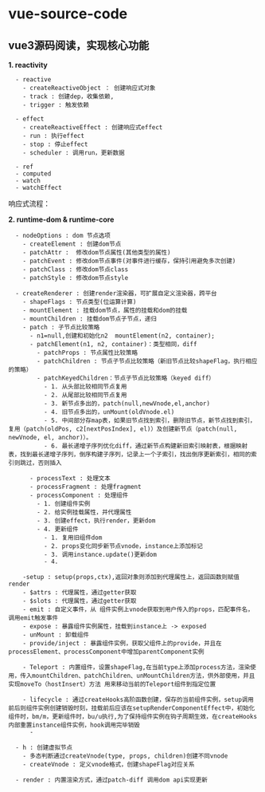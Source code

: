 # vue-source-code


## vue3源码阅读，实现核心功能


 **1. reactivity**  

      - reactive
        - createReactiveObject ： 创建响应式对象
        - track : 创建dep，收集依赖,
        - trigger : 触发依赖

      - effect
        - createReactiveEffect : 创建响应式effect
        - run : 执行effect
        - stop : 停止effect
        - scheduler : 调用run，更新数据

      - ref
      - computed
      - watch
      - watchEffect

 响应式流程：

 **2. runtime-dom & runtime-core**  

      - nodeOptions : dom 节点选项
        - createElement : 创建dom节点
        - patchAttr :  修改dom节点属性(其他类型的属性)
        - patchEvent : 修改dom节点事件(对事件进行缓存，保持引用避免多次创建)
        - patchClass : 修改dom节点class
        - patchStyle : 修改dom节点style

      - createRenderer : 创建render渲染器，可扩展自定义渲染器，跨平台
        - shapeFlags : 节点类型(位运算计算)
        - mountElement : 挂载dom节点，属性的挂载和dom的挂载
        - mountChildren : 挂载dom节点子节点，递归
        - patch : 子节点比较策略
          - n1=null,创建和初始化n2  mountElement(n2, container);
          - patchElement(n1, n2, container)：类型相同，diff
            - patchProps : 节点属性比较策略
            - patchChildren : 节点子节点比较策略（新旧节点比较shapeFlag，执行相应的策略）
            - patchKeyedChildren：节点子节点比较策略（keyed diff）
              - 1. 从头部比较相同节点复用
              - 2. 从尾部比较相同节点复用
              - 3. 新节点多出的，patch(null,newVnode,el,anchor)
              - 4. 旧节点多出的，unMount(oldVnode.el)
              - 5. 中间部分存map表，如果旧节点找到索引，删除旧节点，新节点找到索引，复用（patch(oldPos, c2[nextPosIndex], el)）及创建新节点（patch(null, newVnode, el, anchor)）。
              - 6. 最长递增子序列优化diff，通过新节点构建新旧索引映射表，根据映射表，找到最长递增子序列，倒序构建子序列，记录上一个子索引，找出倒序更新索引，相同的索引则跳过，否则插入

          - processText : 处理文本
          - processFragment : 处理fragment
          - processComponent : 处理组件
            - 1. 创建组件实例
            - 2. 给实例挂载属性，并代理属性
            - 3. 创建effect，执行render，更新dom
            - 4. 更新组件
              - 1. 复用旧组件dom
              - 2. props变化同步新节点vnode，instance上添加标记
              - 3. 调用instance.update()更新dom
              - 4. 

        -setup : setup(props,ctx),返回对象则添加到代理属性上，返回函数则赋值 render
        - $attrs : 代理属性，通过getter获取
        - $slots : 代理属性，通过getter获取
        - emit : 自定义事件，从 组件实例上vnode获取到用户传入的props，匹配事件名，调用emit触发事件
        - expose : 暴露组件实例属性，挂载到instance上 -> exposed
        - unMount : 卸载组件
        - provide/inject : 暴露组件实例，获取父组件上的provide，并且在processElement、processComponent中增加parentComponent实例

        - Teleport : 内置组件，设置shapeFlag,在当前type上添加process方法，渲染使用，传入mountChildren、patchChildren、unMountChildren方法，供外部使用，并且实现moveTo（hostInsert）方法 用来移动当前的Teleport组件到指定位置

        - lifecycle : 通过createHooks高阶函数创建，保存的当前组件实例，setup调用前后则组件实例创建销毁时刻，挂载前后应该在setupRenderComponentEffect中，初始化组件时，bm/m，更新组件时，bu/u执行,为了保持组件实例在钩子周期生效，在createHooks内部重置instance组件实例，hook调用完毕销毁
          - 
        
      - h : 创建虚拟节点
        - 多态判断通过createVnode(type, props, children)创建不同vnode
        - createVnode : 定义vnode格式，创建shapeFlag对应关系
        
      - render : 内置渲染方式，通过patch-diff 调用dom api实现更新
    